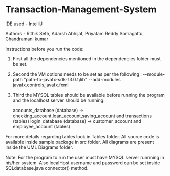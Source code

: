 # Transaction-Management-System

IDE used - IntelliJ

Authors - Rithik Seth, Adarsh Abhijat, Priyatam Reddy Somagattu, Chandramani kumar 

Instructions before you run the code: 

1. First all the dependencies mentioned in the dependencies folder must be set.

2. Second the VM options needs to be set as per the following :
--module-path "path-to-javafx-sdk-13.0.1\lib" --add-modules javafx.controls,javafx.fxml 

3. Third the MYSQL tables should be available before running the program and the localhost server should be running.

   accounts_database (database) -> checking_account,loan_account,saving_account and transactions (tables)
   login_database (database) -> customer_account and employee_account (tables)

For more details regarding tables look in Tables folder.
All source code is available inside sample package in src folder.
All diagrams are present inside the UML Diagrams folder. 

Note: For the program to run the user must have MYSQL server runnning in his/her system. Also localHost username and password can be set inside SQLdatabase.java connector() method.  
